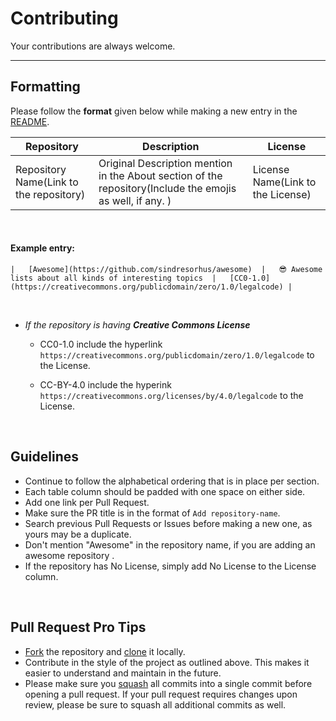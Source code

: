 # Contributing
Your contributions are always welcome.

----

## Formatting

Please follow the **format** given below while making a new entry in the [README](https://github.com/PawelBorkar/awesome-repos/blob/master/README.md).

Repository  |   Description |   License |
|---|---|---|
|   Repository Name(Link to the repository) |  Original Description mention in the About section of the repository(Include the emojis as well, if any. )    |   License Name(Link to the License) |

<br>

#### Example entry:

`|   [Awesome](https://github.com/sindresorhus/awesome)  |   😎 Awesome lists about all kinds of interesting topics  |   [CC0-1.0](https://creativecommons.org/publicdomain/zero/1.0/legalcode) |`

<br>

- *If the repository is having **Creative Commons License***

    - CC0-1.0 include the hyperlink `https://creativecommons.org/publicdomain/zero/1.0/legalcode` to the License.

    - CC-BY-4.0 include the hyperink `https://creativecommons.org/licenses/by/4.0/legalcode` to the License.

<br>

## Guidelines

- Continue to follow the alphabetical ordering that is in place per section.
- Each table column should be padded with one space on either side.
- Add one link per Pull Request.
- Make sure the PR title is in the format of `Add repository-name`.
- Search previous Pull Requests or Issues before making a new one, as yours may be a duplicate.
- Don't mention "Awesome" in the repository name, if you are adding an awesome repository .
- If the repository has No License, simply add No License to the License column.

<br>

## Pull Request Pro Tips

- [Fork](http://guides.github.com/activities/forking/) the repository and [clone](https://help.github.com/articles/cloning-a-repository/) it locally.
- Contribute in the style of the project as outlined above. This makes it easier to understand and maintain in the future.
- Please make sure you [squash](https://github.com/todotxt/todo.txt-android/wiki/Squash-All-Commits-Related-to-a-Single-Issue-into-a-Single-Commit) all commits into a single commit before opening a pull request. If your pull request requires changes upon review, please be sure to squash all additional commits as well.







